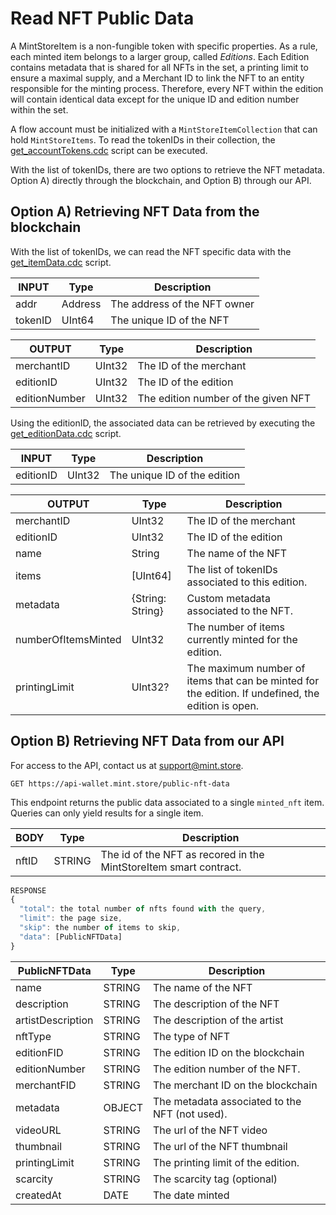 


<h1>Read NFT Public Data</h1>

A MintStoreItem is a non-fungible token with specific properties. As a rule, each minted item belongs to a larger group, called <i>Editions</i>. Each Edition contains metadata that is shared for all NFTs in the set, a printing limit to ensure a maximal supply, and a Merchant ID to link the NFT to an entity responsible for the minting process. Therefore, every NFT within the edition will contain identical data except for the unique ID and edition number within the set.

A flow account must be initialized with a `MintStoreItemCollection` that can hold `MintStoreItems`. To read the tokenIDs in their collection, the <a href="./cadence/scripts/MintStoreItem/get_accountTokens.cdc" target="_blank">get_accountTokens.cdc</a> script can be executed.


With the list of tokenIDs, there are two options to retrieve the NFT metadata. Option A) directly through the blockchain, and Option B) through our API.

<h2>Option A) Retrieving NFT Data from the blockchain</h2>

With the list of tokenIDs, we can read the NFT specific data with the <a href="./cadence/scripts/MintStoreItem/get_itemData.cdc" target="_blank">get_itemData.cdc</a> script.

| INPUT  | Type | Description |
| ------------- | ------------- | ------------- |
| addr  | Address  | The address of the NFT owner  |
| tokenID   | UInt64  | The unique ID of the NFT  |


| OUTPUT  | Type | Description |
| ------------- | ------------- | ------------- |
| merchantID  | UInt32  | The ID of the merchant  |
| editionID   | UInt32  | The ID of the edition  |
| editionNumber   | UInt32  | The edition number of the given NFT  |



Using the editionID, the associated data can be retrieved by executing the <a href="./cadence/scripts/MintStoreItem/get_editionData.cdc" target="_blank">get_editionData.cdc</a> script.

| INPUT  | Type | Description |
| ------------- | ------------- | ------------- |
| editionID   | UInt32  | The unique ID of the edition  |

| OUTPUT  | Type | Description |
| ------------- | ------------- | ------------- |
| merchantID  | UInt32  | The ID of the merchant  |
| editionID   | UInt32  | The ID of the edition  |
| name   | String  | The name of the NFT |
| items   | [UInt64]  | The list of tokenIDs associated to this edition. |
| metadata   | {String: String} | Custom metadata associated to the NFT. |
| numberOfItemsMinted   | UInt32  | The number of items currently minted for the edition. |
| printingLimit   | UInt32?  | The maximum number of items that can be minted for the edition. If undefined, the edition is open. |


<h2>Option B) Retrieving NFT Data from our API</h2>

For access to the API, contact us at <a href="mailto:support@mint.store">support@mint.store</a>.

`GET https://api-wallet.mint.store/public-nft-data`

This endpoint returns the public data associated to a single `minted_nft` item. Queries can only yield results for a single item.  



| BODY  | Type | Description |
| ------------- | ------------- | ------------- |
| nftID  | STRING  | The id of the NFT as recored in the MintStoreItem smart contract.  |


```javascript
RESPONSE
{
  "total": the total number of nfts found with the query,
  "limit": the page size,
  "skip": the number of items to skip,
  "data": [PublicNFTData]
}
```



| PublicNFTData  | Type | Description |
| ------------- | ------------- | ------------- |
| name  | STRING  | The name of the NFT |
| description  | STRING  | The description of the NFT |
| artistDescription  | STRING  | The description of the artist |
| nftType  | STRING  | The type of NFT |
| editionFID  | STRING  | The edition ID on the blockchain |
| editionNumber  | STRING  | The edition number of the NFT. |
| merchantFID  | STRING  | The merchant ID on the blockchain |
| metadata  | OBJECT  | The metadata associated to the NFT (not used). |
| videoURL  | STRING  | The url of the NFT video |
| thumbnail  | STRING  | The url of the NFT thumbnail |
| printingLimit  | STRING  | The printing limit of the edition. |
| scarcity  | STRING  | The scarcity tag (optional) |
| createdAt  | DATE  | The date minted |